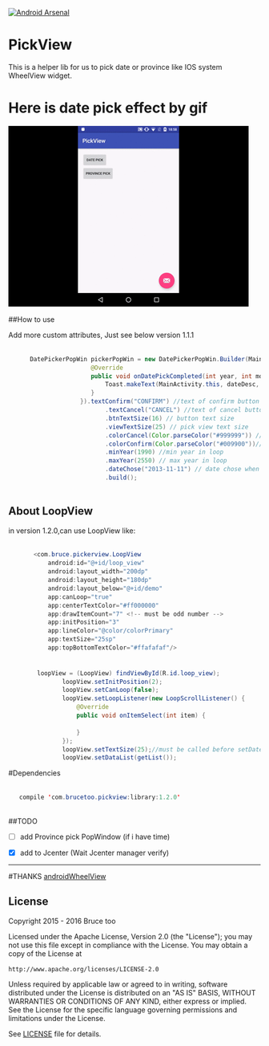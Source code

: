 
[![Android Arsenal](https://img.shields.io/badge/Android%20Arsenal-PickView-green.svg?style=true)](https://android-arsenal.com/details/1/2811)

# PickView
This is a helper lib for us to pick date or province like IOS system 
WheelView widget.

# Here is date pick effect by gif

![picker](./datepick.gif)

##How to use

Add more custom attributes, Just see below  version 1.1.1
    
   ```java
          
         DatePickerPopWin pickerPopWin = new DatePickerPopWin.Builder(MainActivity.this, new DatePickerPopWin.OnDatePickedListener() {
                          @Override
                          public void onDatePickCompleted(int year, int month, int day, String dateDesc) {
                              Toast.makeText(MainActivity.this, dateDesc, Toast.LENGTH_SHORT).show();
                          }
                       }).textConfirm("CONFIRM") //text of confirm button
                              .textCancel("CANCEL") //text of cancel button
                              .btnTextSize(16) // button text size
                              .viewTextSize(25) // pick view text size
                              .colorCancel(Color.parseColor("#999999")) //color of cancel button
                              .colorConfirm(Color.parseColor("#009900"))//color of confirm button
                              .minYear(1990) //min year in loop
                              .maxYear(2550) // max year in loop
                              .dateChose("2013-11-11") // date chose when init popwindow
                              .build();
      
   ```


## About LoopView 
  in version 1.2.0,can use LoopView like:
 
 ```java
    
        <com.bruce.pickerview.LoopView
            android:id="@+id/loop_view"
            android:layout_width="200dp"
            android:layout_height="180dp"
            android:layout_below="@+id/demo"
            app:canLoop="true"
            app:centerTextColor="#ff000000"
            app:drawItemCount="7" <!-- must be odd number -->
            app:initPosition="3"
            app:lineColor="@color/colorPrimary"
            app:textSize="25sp"
            app:topBottomTextColor="#ffafafaf"/>
            
            
         loopView = (LoopView) findViewById(R.id.loop_view);
                loopView.setInitPosition(2);
                loopView.setCanLoop(false);
                loopView.setLoopListener(new LoopScrollListener() {
                    @Override
                    public void onItemSelect(int item) {
                        
                    }
                });
                loopView.setTextSize(25);//must be called before setDateList
                loopView.setDataList(getList());    
 
 ```

#Dependencies

```java 

   compile 'com.brucetoo.pickview:library:1.2.0'
 
```

##TODO

- [ ] add Province pick PopWindow (if i have time)

- [x] add to Jcenter (Wait Jcenter manager verify)

------

#THANKS
 [androidWheelView](https://github.com/weidongjian/androidWheelView) 
 
## License

Copyright 2015 - 2016 Bruce too

Licensed under the Apache License, Version 2.0 (the "License");
you may not use this file except in compliance with the License.
You may obtain a copy of the License at

    http://www.apache.org/licenses/LICENSE-2.0

Unless required by applicable law or agreed to in writing, software
distributed under the License is distributed on an "AS IS" BASIS,
WITHOUT WARRANTIES OR CONDITIONS OF ANY KIND, either express or implied.
See the License for the specific language governing permissions and
limitations under the License.

See [LICENSE](LICENSE) file for details.